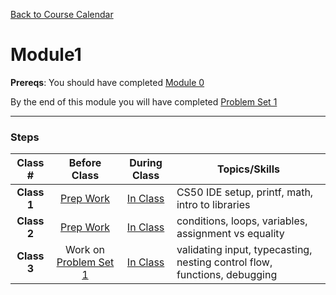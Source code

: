 [Back to Course Calendar](../../..)
# Module1

**Prereqs**: You should have completed [Module 0](../../../module0)

By the end of this module you will have completed <a href="http://cdn.cs50.net/2015/fall/psets/1/pset1/pset1.html#getting_started" target="_blank">Problem Set 1</a>

*** 

### Steps

Class # | Before Class | During Class | Topics/Skills
:--------:|:------------:|:------------:|-----------------------|
**Class 1**| [Prep Work](./materials/class1-prep) | [In Class](./materials/class1) | CS50 IDE setup, printf, math, intro to libraries|
**Class 2**| [Prep Work](./materials/class2-prep) | [In Class](./materials/class2) | conditions, loops, variables, assignment vs equality|
**Class 3**| Work on <a href="http://cdn.cs50.net/2015/fall/psets/1/pset1/pset1.html#getting_started" target="_blank">Problem Set 1</a> | [In Class](./materials/class3) | validating input, typecasting, nesting control flow, functions, debugging|




